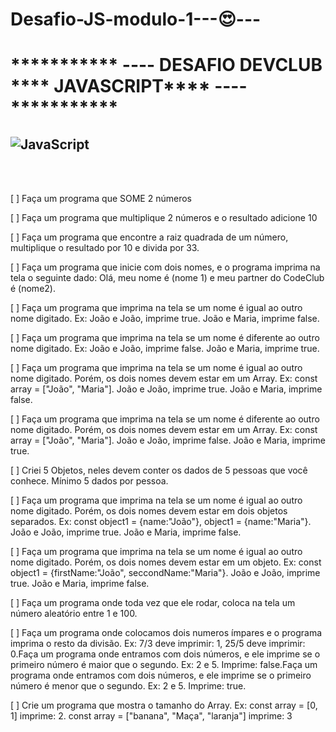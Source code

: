 # Desafio-JS-modulo-1---:heart_eyes:---


<h1>*********** ---- DESAFIO DEVCLUB **** JAVASCRIPT**** ---- ***********</h1>

<h2> <img src="https://img.shields.io/badge/JavaScript-F7DF1E?style=for-the-badge&logo=javascript&logoColor=black" alt="JavaScript"> </h2>
	
<br>
<br>

<p> [ ] Faça um programa que SOME 2 números</p>
<p> [ ] Faça um programa que multiplique 2 números e o resultado adicione 10</p>
<p> [ ] Faça um programa que encontre a raiz quadrada de um número, multiplique o resultado por 10 e divida por 33.</p>
<p> [ ] Faça um programa que inicie com dois nomes, e o programa imprima na tela o seguinte dado: Olá, meu nome é (nome 1) e meu partner do CodeClub é (nome2).</p>
<p> [ ] Faça um programa que imprima na tela se um nome é igual ao outro nome digitado. Ex: João e João, imprime true. João e Maria, imprime false.</p>
<p> [ ] Faça um programa que imprima na tela se um nome é diferente ao outro nome digitado. Ex: João e João, imprime false. João e Maria, imprime true.</p>
<p> [ ] Faça um programa que imprima na tela se um nome é igual ao outro nome digitado. Porém, os dois nomes devem estar em um Array. Ex: const array = ["João", "Maria"]. João e João, imprime true. João e Maria, imprime false.</p>
<p> [ ] Faça um programa que imprima na tela se um nome é diferente ao outro nome digitado. Porém, os dois nomes devem estar em um Array. Ex: const array = ["João", "Maria"]. João e João, imprime false. João e Maria, imprime true.</p>
<p> [ ] Criei 5 Objetos, neles devem conter os dados de 5 pessoas que você conhece. Mínimo 5 dados por pessoa.</p>
<p> [ ] Faça um programa que imprima na tela se um nome é igual ao outro nome digitado. Porém, os dois nomes devem estar em dois objetos separados. Ex: const object1 = {name:"João"}, object1 = {name:"Maria"}. João e João, imprime true. João e Maria, imprime false.</p>
<p> [ ] Faça um programa que imprima na tela se um nome é igual ao outro nome digitado. Porém, os dois nomes devem estar em um objeto. Ex: const object1 = {firstName:"João", seccondName:"Maria"}. João e João, imprime true. João e Maria, imprime false.</p>
<p> [ ] Faça um programa onde toda vez que ele rodar, coloca na tela um número aleatório entre 1 e 100.</p>
<p> [ ] Faça um programa onde colocamos dois numeros ímpares e o programa imprima o resto da divisão. Ex: 7/3 deve imprimir: 1, 25/5 deve imprimir: 0.Faça um programa onde entramos com dois números, e ele imprime se o primeiro número é maior que o segundo. Ex: 2 e 5. Imprime: false.Faça um programa onde entramos com dois números, e ele imprime se o primeiro número é menor que o segundo. Ex: 2 e 5. Imprime: true.</p>
<p> [ ] Crie um programa que mostra o tamanho do Array. Ex: const array = [0, 1] imprime: 2. const array = ["banana", "Maça", "laranja"] imprime: 3</p>
